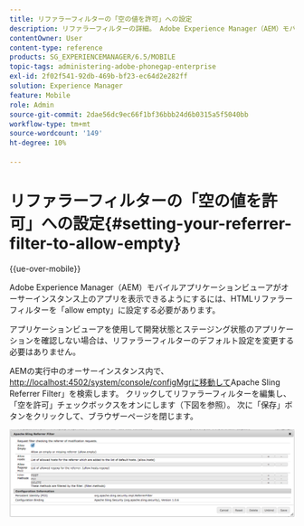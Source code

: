 ```yaml
---
title: リファラーフィルターの「空の値を許可」への設定
description: リファラーフィルターの詳細。 Adobe Experience Manager（AEM）モバイルアプリケーションビューアがオーサーインスタンス上のアプリを表示できるようにするには、HTMLリファラーフィルターを「allow empty」に設定する必要があります。
contentOwner: User
content-type: reference
products: SG_EXPERIENCEMANAGER/6.5/MOBILE
topic-tags: administering-adobe-phonegap-enterprise
exl-id: 2f02f541-92db-469b-bf23-ec64d2e282ff
solution: Experience Manager
feature: Mobile
role: Admin
source-git-commit: 2dae56dc9ec66f1bf36bbb24d6b0315a5f5040bb
workflow-type: tm+mt
source-wordcount: '149'
ht-degree: 10%

---
```


# リファラーフィルターの「空の値を許可」への設定{#setting-your-referrer-filter-to-allow-empty}

{{ue-over-mobile}}

Adobe Experience Manager（AEM）モバイルアプリケーションビューアがオーサーインスタンス上のアプリを表示できるようにするには、HTMLリファラーフィルターを「allow empty」に設定する必要があります。

アプリケーションビューアを使用して開発状態とステージング状態のアプリケーションを確認しない場合は、リファラーフィルターのデフォルト設定を変更する必要はありません。

AEMの実行中のオーサーインスタンス内で、[http://localhost:4502/system/console/configMgrに移動して &#x200B;](http://localhost:4502/system/console/configMgr)Apache Sling Referrer Filter」を検索します。 クリックしてリファラーフィルターを編集し、「空を許可」チェックボックスをオンにします（下図を参照）。 次に「保存」ボタンをクリックして、ブラウザーページを閉じます。

![&#x200B; リファラーフィルターの設定 &#x200B;](assets/chlimage_1-106.png)
